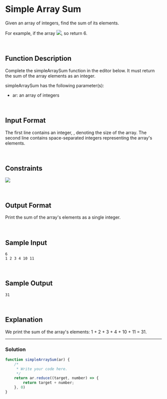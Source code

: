 # Simple Array Sum

Given an array of integers, find the sum of its elements.

For example, if the array ![](https://latex.codecogs.com/gif.latex?\mathit{a}\mathit{r}=\left&space;[&space;1,&space;2,&space;3&space;\right&space;],&space;1&space;&plus;&space;2&space;&plus;&space;3&space;=&space;6), so return 6.

<br/>

## Function Description

Complete the simpleArraySum function in the editor below. It must return the sum of the array elements as an integer.

simpleArraySum has the following parameter(s):

- ar: an array of integers

<br/>

## Input Format

The first line contains an integer, , denoting the size of the array. 
The second line contains  space-separated integers representing the array's elements.

<br/>

## Constraints

![](https://latex.codecogs.com/gif.latex?0<&space;\mathit{n,ar[i]}\leq&space;1000)

<br/>

## Output Format

Print the sum of the array's elements as a single integer.

<br/>

## Sample Input
```
6
1 2 3 4 10 11
```

<br/>

## Sample Output
```
31
```

<br/>

## Explanation

We print the sum of the array's elements: 1 + 2 + 3 + 4 + 10 + 11 = 31.

---

### Solution

```javascript
function simpleArraySum(ar) {
    /*
     * Write your code here.
     */
    return ar.reduce((target, number) => {
        return target + number;
    }, 0)
}
```